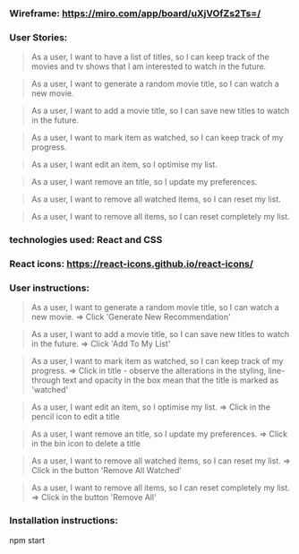 ### Wireframe: https://miro.com/app/board/uXjVOfZs2Ts=/

### User Stories:

> As a user, I want to have a list of titles, so I can keep track of the movies and tv shows that I am interested to watch in the future.

> As a user, I want to generate a random movie title, so I can watch a new movie.

> As a user, I want to add a movie title, so I can save new titles to watch in the future.

> As a user, I want to mark item as watched, so I can keep track of my progress.

> As a user, I want edit an item, so I optimise my list.

> As a user, I want remove an title, so I update my preferences.

> As a user, I want to remove all watched items, so I can reset my list.

> As a user, I want to remove all items, so I can reset completely my list.

### technologies used: React and CSS

### React icons: https://react-icons.github.io/react-icons/

### User instructions:

> As a user, I want to generate a random movie title, so I can watch a new movie. => Click 'Generate New Recommendation'

> As a user, I want to add a movie title, so I can save new titles to watch in the future. => Click 'Add To My List'

> As a user, I want to mark item as watched, so I can keep track of my progress. => Click in title - observe the alterations in the styling, line-through text and opacity in the box mean that the title is marked as 'watched'

> As a user, I want edit an item, so I optimise my list. => Click in the pencil icon to edit a title

> As a user, I want remove an title, so I update my preferences. => Click in the bin icon to delete a title

> As a user, I want to remove all watched items, so I can reset my list. => Click in the button 'Remove All Watched'

> As a user, I want to remove all items, so I can reset completely my list. => Click in the button 'Remove All'

### Installation instructions:

npm start
